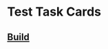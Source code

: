 # Test Task Cards
## [Build](https://github.com/Crozen93/TestTaskCards/blob/main/Build/build.apk "Android Build")

